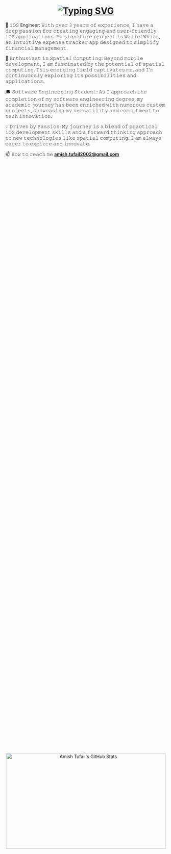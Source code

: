 <h1 align="center"><a href="https://git.io/typing-svg"><img src="https://readme-typing-svg.demolab.com?font=Fira+Code&size=40&pause=200&color=F74646&background=1DFFE200&center=true&vCenter=true&random=false&width=1000&height=200&lines=+iOS+Engineer;3%2B+years+of+experience;Always+learning+%26+Passionate" alt="Typing SVG" /></a></h1>  
        
📱 𝚒𝙾𝚂 Engineer: 𝚆𝚒𝚝𝚑 𝚘𝚟𝚎𝚛 𝟹 𝚢𝚎𝚊𝚛𝚜 𝚘𝚏 𝚎𝚡𝚙𝚎𝚛𝚒𝚎𝚗𝚌𝚎, 𝙸 𝚑𝚊𝚟𝚎 𝚊 𝚍𝚎𝚎𝚙 𝚙𝚊𝚜𝚜𝚒𝚘𝚗 𝚏𝚘𝚛 𝚌𝚛𝚎𝚊𝚝𝚒𝚗𝚐 𝚎𝚗𝚐𝚊𝚐𝚒𝚗𝚐 𝚊𝚗𝚍 𝚞𝚜𝚎𝚛-𝚏𝚛𝚒𝚎𝚗𝚍𝚕𝚢 𝚒𝙾𝚂 𝚊𝚙𝚙𝚕𝚒𝚌𝚊𝚝𝚒𝚘𝚗𝚜. 𝙼𝚢 𝚜𝚒𝚐𝚗𝚊𝚝𝚞𝚛𝚎 𝚙𝚛𝚘𝚓𝚎𝚌𝚝 𝚒𝚜 𝚆𝚊𝚕𝚕𝚎𝚝𝚆𝚑𝚒𝚣𝚣, 𝚊𝚗 𝚒𝚗𝚝𝚞𝚒𝚝𝚒𝚟𝚎 𝚎𝚡𝚙𝚎𝚗𝚜𝚎 𝚝𝚛𝚊𝚌𝚔𝚎𝚛 𝚊𝚙𝚙 𝚍𝚎𝚜𝚒𝚐𝚗𝚎𝚍 𝚝𝚘 𝚜𝚒𝚖𝚙𝚕𝚒𝚏𝚢 𝚏𝚒𝚗𝚊𝚗𝚌𝚒𝚊𝚕 𝚖𝚊𝚗𝚊𝚐𝚎𝚖𝚎𝚗𝚝.  
  
🌌 𝙴𝚗𝚝𝚑𝚞𝚜𝚒𝚊𝚜𝚝 𝚒𝚗 𝚂𝚙𝚊𝚝𝚒𝚊𝚕 𝙲𝚘𝚖𝚙𝚞𝚝𝚒𝚗𝚐: 𝙱𝚎𝚢𝚘𝚗𝚍 𝚖𝚘𝚋𝚒𝚕𝚎 𝚍𝚎𝚟𝚎𝚕𝚘𝚙𝚖𝚎𝚗𝚝, 𝙸 𝚊𝚖 𝚏𝚊𝚜𝚌𝚒𝚗𝚊𝚝𝚎𝚍 𝚋𝚢 𝚝𝚑𝚎 𝚙𝚘𝚝𝚎𝚗𝚝𝚒𝚊𝚕 𝚘𝚏 𝚜𝚙𝚊𝚝𝚒𝚊𝚕 𝚌𝚘𝚖𝚙𝚞𝚝𝚒𝚗𝚐. 𝚃𝚑𝚒𝚜 𝚎𝚖𝚎𝚛𝚐𝚒𝚗𝚐 𝚏𝚒𝚎𝚕𝚍 𝚌𝚊𝚙𝚝𝚒𝚟𝚊𝚝𝚎𝚜 𝚖𝚎, 𝚊𝚗𝚍 𝙸'𝚖 𝚌𝚘𝚗𝚝𝚒𝚗𝚞𝚘𝚞𝚜𝚕𝚢 𝚎𝚡𝚙𝚕𝚘𝚛𝚒𝚗𝚐 𝚒𝚝𝚜 𝚙𝚘𝚜𝚜𝚒𝚋𝚒𝚕𝚒𝚝𝚒𝚎𝚜 𝚊𝚗𝚍 𝚊𝚙𝚙𝚕𝚒𝚌𝚊𝚝𝚒𝚘𝚗𝚜.
  
🎓 𝚂𝚘𝚏𝚝𝚠𝚊𝚛𝚎 𝙴𝚗𝚐𝚒𝚗𝚎𝚎𝚛𝚒𝚗𝚐 𝚂𝚝𝚞𝚍𝚎𝚗𝚝: 𝙰𝚜 𝙸 𝚊𝚙𝚙𝚛𝚘𝚊𝚌𝚑 𝚝𝚑𝚎 𝚌𝚘𝚖𝚙𝚕𝚎𝚝𝚒𝚘𝚗 𝚘𝚏 𝚖𝚢 𝚜𝚘𝚏𝚝𝚠𝚊𝚛𝚎 𝚎𝚗𝚐𝚒𝚗𝚎𝚎𝚛𝚒𝚗𝚐 𝚍𝚎𝚐𝚛𝚎𝚎, 𝚖𝚢 𝚊𝚌𝚊𝚍𝚎𝚖𝚒𝚌 𝚓𝚘𝚞𝚛𝚗𝚎𝚢 𝚑𝚊𝚜 𝚋𝚎𝚎𝚗 𝚎𝚗𝚛𝚒𝚌𝚑𝚎𝚍 𝚠𝚒𝚝𝚑 𝚗𝚞𝚖𝚎𝚛𝚘𝚞𝚜 𝚌𝚞𝚜𝚝𝚘𝚖 𝚙𝚛𝚘𝚓𝚎𝚌𝚝𝚜, 𝚜𝚑𝚘𝚠𝚌𝚊𝚜𝚒𝚗𝚐 𝚖𝚢 𝚟𝚎𝚛𝚜𝚊𝚝𝚒𝚕𝚒𝚝𝚢 𝚊𝚗𝚍 𝚌𝚘𝚖𝚖𝚒𝚝𝚖𝚎𝚗𝚝 𝚝𝚘 𝚝𝚎𝚌𝚑 𝚒𝚗𝚗𝚘𝚟𝚊𝚝𝚒𝚘𝚗.
      
💡 𝙳𝚛𝚒𝚟𝚎𝚗 𝚋𝚢 𝙿𝚊𝚜𝚜𝚒𝚘𝚗: 𝙼𝚢 𝚓𝚘𝚞𝚛𝚗𝚎𝚢 𝚒𝚜 𝚊 𝚋𝚕𝚎𝚗𝚍 𝚘𝚏 𝚙𝚛𝚊𝚌𝚝𝚒𝚌𝚊𝚕 𝚒𝙾𝚂 𝚍𝚎𝚟𝚎𝚕𝚘𝚙𝚖𝚎𝚗𝚝 𝚜𝚔𝚒𝚕𝚕𝚜 𝚊𝚗𝚍 𝚊 𝚏𝚘𝚛𝚠𝚊𝚛𝚍 𝚝𝚑𝚒𝚗𝚔𝚒𝚗𝚐 𝚊𝚙𝚙𝚛𝚘𝚊𝚌𝚑 𝚝𝚘 𝚗𝚎𝚠 𝚝𝚎𝚌𝚑𝚗𝚘𝚕𝚘𝚐𝚒𝚎𝚜 𝚕𝚒𝚔𝚎 𝚜𝚙𝚊𝚝𝚒𝚊𝚕 𝚌𝚘𝚖𝚙𝚞𝚝𝚒𝚗𝚐. 𝙸 𝚊𝚖 𝚊𝚕𝚠𝚊𝚢𝚜 𝚎𝚊𝚐𝚎𝚛 𝚝𝚘 𝚎𝚡𝚙𝚕𝚘𝚛𝚎 𝚊𝚗𝚍 𝚒𝚗𝚗𝚘𝚟𝚊𝚝𝚎.
         
📫 𝙷𝚘𝚠 𝚝𝚘 𝚛𝚎𝚊𝚌𝚑 𝚖𝚎 **amish.tufail2002@gmail.com**
      
<div align="center" style="display: flex; justify-content: center; align-items: center; height: 100vh;">
    <img src="https://stats.dooboo.io/api/github-stats-advanced?login=amish-tufail" width="500" height="300" alt="Amish Tufail's GitHub Stats">
</div> 
         
<div align="center" style="display: flex; justify-content: center; align-items: center; height: 100vh;">
     <img src="https://stats.dooboo.io/api/github-trophies?login=amish-tufail" width="500" height="100" alt="Amish Tufail's GitHub Trophies">
</div>  
  
<div align="center" style="display: flex; justify-content: center; align-items: center; height: 100vh;">
    <a href="https://git.io/streak-stats"><img src="https://streak-stats.demolab.com?user=amish-tufail&theme=iceberg" alt="GitHub Streak" /></a>
</div>

